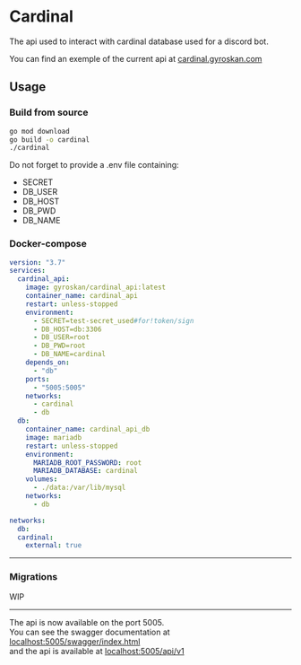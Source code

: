 # Cardinal

The api used to interact with cardinal database used for a discord bot.

You can find an exemple of the current api at [cardinal.gyroskan.com](https://cardinal.gyroskan.com/swagger/index.html)

## Usage

### Build from source

```sh
go mod download
go build -o cardinal
./cardinal
```

Do not forget to provide a .env file containing:

- SECRET
- DB_USER
- DB_HOST
- DB_PWD
- DB_NAME

### Docker-compose

```yaml
version: "3.7"
services:
  cardinal_api:
    image: gyroskan/cardinal_api:latest
    container_name: cardinal_api
    restart: unless-stopped
    environment:
      - SECRET=test-secret_used#for!token/sign
      - DB_HOST=db:3306
      - DB_USER=root
      - DB_PWD=root
      - DB_NAME=cardinal
    depends_on:
      - "db"
    ports:
      - "5005:5005"
    networks:
      - cardinal
      - db
  db:
    container_name: cardinal_api_db
    image: mariadb
    restart: unless-stopped
    environment:
      MARIADB_ROOT_PASSWORD: root
      MARIADB_DATABASE: cardinal
    volumes:
      - ./data:/var/lib/mysql
    networks:
      - db

networks:
  db:
  cardinal:
    external: true
```

-------

### Migrations

WIP

-------

The api is now available on the port 5005.  
You can see the swagger documentation
at <localhost:5005/swagger/index.html>  
and the api is available at <localhost:5005/api/v1>
